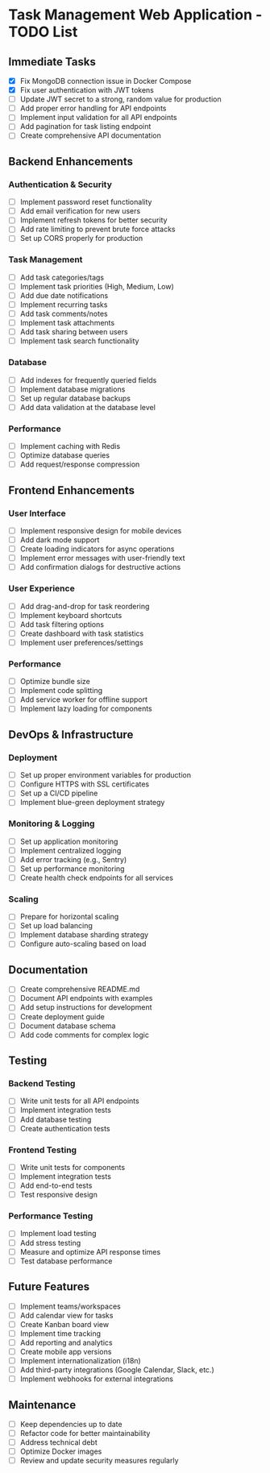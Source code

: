 # Task Management Web Application - TODO List

## Immediate Tasks

- [x] Fix MongoDB connection issue in Docker Compose
- [x] Fix user authentication with JWT tokens
- [ ] Update JWT secret to a strong, random value for production
- [ ] Add proper error handling for API endpoints
- [ ] Implement input validation for all API endpoints
- [ ] Add pagination for task listing endpoint
- [ ] Create comprehensive API documentation

## Backend Enhancements

### Authentication & Security
- [ ] Implement password reset functionality
- [ ] Add email verification for new users
- [ ] Implement refresh tokens for better security
- [ ] Add rate limiting to prevent brute force attacks
- [ ] Set up CORS properly for production

### Task Management
- [ ] Add task categories/tags
- [ ] Implement task priorities (High, Medium, Low)
- [ ] Add due date notifications
- [ ] Implement recurring tasks
- [ ] Add task comments/notes
- [ ] Implement task attachments
- [ ] Add task sharing between users
- [ ] Implement task search functionality

### Database
- [ ] Add indexes for frequently queried fields
- [ ] Implement database migrations
- [ ] Set up regular database backups
- [ ] Add data validation at the database level

### Performance
- [ ] Implement caching with Redis
- [ ] Optimize database queries
- [ ] Add request/response compression

## Frontend Enhancements

### User Interface
- [ ] Implement responsive design for mobile devices
- [ ] Add dark mode support
- [ ] Create loading indicators for async operations
- [ ] Implement error messages with user-friendly text
- [ ] Add confirmation dialogs for destructive actions

### User Experience
- [ ] Add drag-and-drop for task reordering
- [ ] Implement keyboard shortcuts
- [ ] Add task filtering options
- [ ] Create dashboard with task statistics
- [ ] Implement user preferences/settings

### Performance
- [ ] Optimize bundle size
- [ ] Implement code splitting
- [ ] Add service worker for offline support
- [ ] Implement lazy loading for components

## DevOps & Infrastructure

### Deployment
- [ ] Set up proper environment variables for production
- [ ] Configure HTTPS with SSL certificates
- [ ] Set up a CI/CD pipeline
- [ ] Implement blue-green deployment strategy

### Monitoring & Logging
- [ ] Set up application monitoring
- [ ] Implement centralized logging
- [ ] Add error tracking (e.g., Sentry)
- [ ] Set up performance monitoring
- [ ] Create health check endpoints for all services

### Scaling
- [ ] Prepare for horizontal scaling
- [ ] Set up load balancing
- [ ] Implement database sharding strategy
- [ ] Configure auto-scaling based on load

## Documentation

- [ ] Create comprehensive README.md
- [ ] Document API endpoints with examples
- [ ] Add setup instructions for development
- [ ] Create deployment guide
- [ ] Document database schema
- [ ] Add code comments for complex logic

## Testing

### Backend Testing
- [ ] Write unit tests for all API endpoints
- [ ] Implement integration tests
- [ ] Add database testing
- [ ] Create authentication tests

### Frontend Testing
- [ ] Write unit tests for components
- [ ] Implement integration tests
- [ ] Add end-to-end tests
- [ ] Test responsive design

### Performance Testing
- [ ] Implement load testing
- [ ] Add stress testing
- [ ] Measure and optimize API response times
- [ ] Test database performance

## Future Features

- [ ] Implement teams/workspaces
- [ ] Add calendar view for tasks
- [ ] Create Kanban board view
- [ ] Implement time tracking
- [ ] Add reporting and analytics
- [ ] Create mobile app versions
- [ ] Implement internationalization (i18n)
- [ ] Add third-party integrations (Google Calendar, Slack, etc.)
- [ ] Implement webhooks for external integrations

## Maintenance

- [ ] Keep dependencies up to date
- [ ] Refactor code for better maintainability
- [ ] Address technical debt
- [ ] Optimize Docker images
- [ ] Review and update security measures regularly 